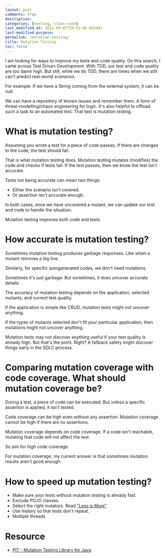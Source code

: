```yaml
---
layout: post
comments: true
description: 
categories: [testing, clean-code]
last_modified_at: 2022-08-07T20:52:08.052481
last-modified-purpose:
permalink: /mutation-testing/
title: Mutation Testing
toc: false
---
```


I am looking for ways to improve my tests and code quality. On this search, I came across Test Driven Development. With TDD, our test and code quality are too damn high. But still, while we do TDD, there are times when we still can't predict real-world scenarios.

For example: If we have a String coming from the external system, it can be null.

We can have a repository of known issues and remember them. A form of threat-modelling/chaos engineering for logic. It's also helpful to offload such a task to an automated test. That test is mutation testing.

# What is mutation testing?

Assuming you wrote a test for a piece of code passes. If there are changes to the code, the test should fail.

That is what mutation testing does. Mutation testing mutates (modifies) the code and checks if tests fail. If the test passes, then we know the test isn't accurate.

Tests not being accurate can mean two things:
- Either the scenario isn't covered.
- Or assertion isn't accurate enough.

In both cases, once we have uncovered a mutant, we can update our test and code to handle the situation.

Mutation testing improves both code and tests.

# How accurate is mutation testing? 

Sometimes mutation testing produces garbage responses. Like when a mutant removes a log line. 

Similarly, for specific autogenerated codes, we don't need mutations.

Sometimes it's just garbage. But sometimes, it does uncover accurate details.

The accuracy of mutation testing depends on the application, selected mutants, and current test quality.

If the application is simple like CRUD, mutation tests might not uncover anything.

If the types of mutants selected don't fit your particular application, then mutations might not uncover anything.

Mutation tests may not discover anything useful if your test quality is already high. But that's the point. Right? A fallback safety might discover things early in the SDLC process.

# Comparing mutation coverage with code coverage. What should mutation coverage be?

During a test, a piece of code can be executed. But unless a specific assertion is applied, it isn't tested.

Code coverage can be high even without any assertion. Mutation coverage cannot be high if there are no assertions.

Mutation coverage depends on code coverage. If a code isn't reachable, mutating that code will not affect the test.

So aim for high code coverage.

For mutation coverage, my current answer is that sometimes mutation results aren't good enough. 

# How to speed up mutation testing?

- Make sure your tests without mutation testing is already fast.
- Exclude POJO classes.
- Select the right mutators. Read ["Less is More"](https://blog.pitest.org/less-is-more/)
- Use history so that tests don't repeat.
- Multiple threads

# Resource

- [PIT - Mutation Testing Library for Java](https://pitest.org/quickstart/mutators/)